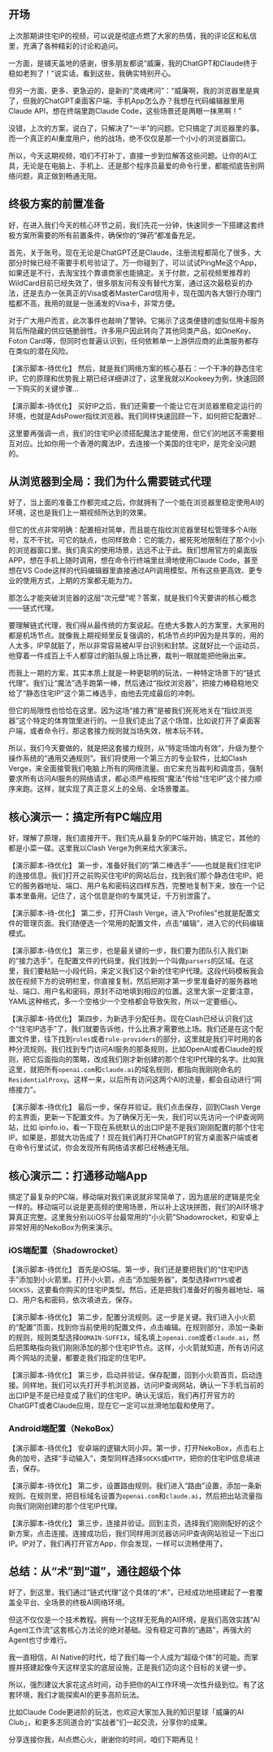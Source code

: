 ## 开场

上次那期讲住宅IP的视频，可以说是彻底点燃了大家的热情，我的评论区和私信里，充满了各种精彩的讨论和追问。

一方面，是铺天盖地的感谢，很多朋友都说“威廉，我的ChatGPT和Claude终于稳如老狗了！”说实话，看到这些，我确实特别开心。

但另一方面，更多、更急迫的，是新的“灵魂拷问”：“威廉啊，我的浏览器里是爽了，但我的ChatGPT桌面客户端、手机App怎么办？我想在代码编辑器里用Claude API，想在终端里跑Claude Code，这些场景还是两眼一抹黑啊！”

没错，上次的方案，说白了，只解决了“一半”的问题。它只搞定了浏览器里的事。而一个真正的AI重度用户，他的战场，绝不仅仅是那一个小小的浏览器窗口。

所以，今天这期视频，咱们不打补丁，直接一步到位解答这些问题。让你的AI工具，无论是在电脑上、手机上、还是那个程序员最爱的命令行里，都能彻底告别网络问题，真正做到畅通无阻。

## 终极方案的前置准备

好，在进入我们今天的核心环节之前，我们先花一分钟，快速同步一下搭建这套终极方案所需要的所有前置条件，确保你的“弹药”都准备充足。

首先，关于账号。现在无论是ChatGPT还是Claude，注册流程都简化了很多，大部分时候已经不需要手机号验证了。万一你碰到了，可以试试PingMe这个App，如果还是不行，去淘宝找个靠谱商家也能搞定。关于付款，之前视频里推荐的WildCard目前已经失效了，很多朋友问有没有替代方案，通过这次最稳妥的办法，还是去办一张真正的Visa或者MasterCard信用卡，现在国内各大银行办理门槛都不高，我用的就是一张浦发的Visa卡，非常方便。

对于广大用户而言，此次事件也敲响了警钟。它揭示了这类便捷的虚拟信用卡服务背后所隐藏的供应链脆弱性。许多用户因此转向了其他同类产品，如OneKey、Foton Card等，但同时也普遍认识到，任何依赖单一上游供应商的此类服务都存在类似的潜在风险。

【演示脚本-待优化】
然后，就是我们网络方案的核心基石：一个干净的静态住宅IP。它的原理和优势我上期已经详细讲过了，这里我就以Kookeey为例，快速回顾一下购买的关键步骤...

【演示脚本-待优化】
买好IP之后，我们还需要一个能让它在浏览器里稳定运行的环境，也就是AdsPower指纹浏览器。我们同样快速回顾一下，如何把它配置好...

这里要再强调一点，我们的住宅IP必须搭配魔法才能使用，但它们的地区不需要相互对应。比如你用一个香港的魔法IP，去连接一个美国的住宅IP，是完全没问题的。

## 从浏览器到全局：我们为什么需要链式代理

好了，当上面的准备工作都完成之后，你就拥有了一个能在浏览器里稳定使用AI的环境，这也是我们上一期视频所达到的效果。

但它的优点非常明确：配置相对简单，而且能在指纹浏览器里轻松管理多个AI账号，互不干扰。可它的缺点，也同样致命：它的能力，被死死地限制在了那个小小的浏览器窗口里。我们真实的使用场景，远远不止于此。我们想用官方的桌面版APP，想在手机上随时调用，想在命令行终端里丝滑地使用Claude Code，甚至想在VS Code这样的代码编辑器里直接通过API调用模型。所有这些更高效、更专业的使用方式，上期的方案都无能为力。

那怎么才能突破浏览器的这层“次元壁”呢？答案，就是我们今天要讲的核心概念——链式代理。

要理解链式代理，我们得从最传统的方案说起。在绝大多数人的方案里，大家用的都是机场节点。就像我上期视频里反复强调的，机场节点的IP因为是共享的，用的人太多，IP早就脏了，所以非常容易被AI平台识别和封禁。这就好比一个运动员，他穿着一件成百上千人都穿过的脏队服上场比赛，裁判一眼就能把他揪出来。

而我上一期的方案，其实本质上就是一种更聪明的玩法，一种特定场景下的“链式代理”。我们让“魔法”选手跑第一棒，然后通过“指纹浏览器”，把接力棒稳稳地交给了“静态住宅IP”这个第二棒选手，由他去完成最后的冲刺。

但它的局限性也恰恰在这里。因为这场“接力赛”是被我们死死地关在“指纹浏览器”这个特定的体育馆里进行的。一旦我们走出了这个场馆，比如说打开了桌面客户端，或者命令行，那这套接力规则就当场失效，根本玩不转。

所以，我们今天要做的，就是把这套接力规则，从“特定场馆内有效”，升级为整个操作系统的“通用交通规则”。我们将使用一个第三方的专业软件，比如Clash Verge，来全面接管我们电脑上所有的网络流量。由它来充当裁判和调度员，强制要求所有访问AI服务的网络请求，都必须严格按照“魔法”传给“住宅IP”这个接力顺序来跑。这样，就实现了真正意义上的全局、全场景覆盖。

## 核心演示一：搞定所有PC端应用

好，理解了原理，我们直接开干。我们先从最复杂的PC端开始，搞定它，其他的都是小菜一碟。这里我以Clash Verge为例来给大家演示。

【演示脚本-待优化】
第一步，准备好我们的“第二棒选手”——也就是我们住宅IP的连接信息。我们打开之前购买住宅IP的网站后台，找到我们那个静态住宅IP。把它的服务器地址、端口、用户名和密码这四样东西，完整地复制下来，放在一个记事本里备用。记住了，这个信息是你的专属凭证，千万别泄露了。

【演示脚本-待-优化】
第二步，打开Clash Verge，进入“Profiles”也就是配置文件的管理页面。我们随便选一个常用的配置文件，点击“编辑”，进入它的代码编辑模式。

【演示脚本-待优化】
第三步，也是最关键的一步，我们要为团队引入我们新的“接力选手”。在配置文件的代码里，我们找到一个叫做`parsers`的区域。在这里，我们要粘贴一小段代码，来定义我们这个新的住宅IP代理。这段代码模板我会放在视频下方的说明栏里，你直接复制，然后把刚才第一步里准备好的服务器地址、端口、用户名和密码，原封不动地填到相应的位置。这里大家一定要注意，YAML这种格式，多一个空格少一个空格都会导致失败，所以一定要细心。

【演示脚本-待优化】
第四步，为新选手分配任务。现在Clash已经认识我们这个“住宅IP选手”了，我们就要告诉他，什么比赛才需要他上场。我们还是在这个配置文件里，往下找到`rules`或者`rule-providers`的部分，这里就是我们平时用的各种分流规则。我们找到专门访问AI服务的那条规则，比如OpenAI或者Claude的规则，把它后面指向的策略，改成我们刚才新创建的那个住宅IP代理的名字。比如我这里，就把所有`openai.com`和`claude.ai`的域名规则，都指向我刚刚命名的`ResidentialProxy`。这样一来，以后所有访问这两个AI的流量，都会自动进行“网络接力”。

【演示脚本-待优化】
最后一步，保存并验证。我们点击保存，回到Clash Verge的主界面，更新一下配置文件。为了确保万无一失，我们可以先访问一个IP查询网站，比如 ipinfo.io，看一下现在系统默认的出口IP是不是我们刚刚配置的那个住宅IP。如果是，那就大功告成了！现在我们再打开ChatGPT的官方桌面客户端或者在命令行里试试，你会发现所有网络请求都已经畅通无阻。

## 核心演示二：打通移动端App

搞定了最复杂的PC端，移动端对我们来说就非常简单了，因为底层的逻辑是完全一样的。移动端可以说是更高频的使用场景，所以补上这块拼图，我们的AI环境才算真正完整。这里我分别以iOS平台最常用的“小火箭”Shadowrocket，和安卓上非常好用的NekoBox为例来演示。

### iOS端配置（Shadowrocket）

【演示脚本-待优化】
首先是iOS端。第一步，我们还是要把我们的“住宅IP选手”添加到小火箭里。打开小火箭，点击“添加服务器”，类型选择`HTTPS`或者`SOCKS5`，这要看你购买的住宅IP类型。然后，还是把我们准备好的服务器地址、端口、用户名和密码，依次填进去，保存。

【演示脚本-待优化】
第二步，配置分流规则。这一步是关键。我们进入小火箭的“配置”页面，找到你当前使用的配置文件，点击编辑。在规则部分，添加一条新的规则，规则类型选择`DOMAIN-SUFFIX`，域名填上`openai.com`或者`claude.ai`，然后把策略指向我们刚刚添加的那个住宅IP节点。这样，小火箭就知道，所有访问这两个网站的流量，都要走我们指定的住宅IP。

【演示脚本-待优化】
第三步，启动并验证。保存配置，回到小火箭首页，启动连接。同样地，我们可以先打开手机浏览器，访问IP查询网站，确认一下手机当前的出口IP是不是已经变成了我们的住宅IP。确认无误后，我们再打开官方的ChatGPT或者Claude应用，现在它一定可以丝滑地加载和使用了。

### Android端配置（NekoBox）

【演示脚本-待优化】
安卓端的逻辑大同小异。第一步，打开NekoBox，点击右上角的加号，选择“手动输入”，类型同样选择`SOCKS`或`HTTP`，把你的住宅IP信息填进去，保存。

【演示脚本-待优化】
第二步，设置路由规则。我们进入“路由”设置，添加一条新规则。在规则里，把目标域名设置为`openai.com`和`claude.ai`，然后把出站流量指向我们刚刚创建的那个住宅IP代理。

【演示脚本-待优化】
第三步，连接并验证。回到主页，选择我们刚刚配好的这个新方案，点击连接。连接成功后，我们同样用浏览器访问IP查询网站验证一下出口IP。IP对了，我们再打开官方App，你会发现，一样可以流畅使用了。

## 总结：从“术”到“道”，通往超级个体

好了，到这里，我们通过“链式代理”这个具体的“术”，已经成功地搭建起了一套覆盖全平台、全场景的终极AI网络环境。

但这不仅仅是一个技术教程。拥有一个这样无死角的AI环境，是我们高效实践“AI Agent工作流”这套核心方法论的绝对基础。没有稳定可靠的“通路”，再强大的Agent也寸步难行。

我一直相信，AI Native的时代，给了我们每一个人成为“超级个体”的可能。而掌握并搭建起像今天这样坚实的底层设施，正是我们迈向这个目标的关键一步。

所以，强烈建议大家花这点时间，动手把你的AI工作环境一次性升级到位。有了这套环境，我们才能探索AI的更多高阶玩法。

比如Claude Code更进阶的玩法，也欢迎大家加入我的知识星球「威廉的AI Club」，和更多志同道合的“实战者”们一起交流，分享你的成果。

分享连接你我，AI点燃心火，谢谢你的时间，咱们下期再见！
